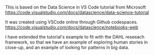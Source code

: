 This is based on the Data Science in VS Code tutorial from Microsoft https://code.visualstudio.com/docs/datascience/data-science-tutorial

It was created using VSCode online through Github codespaces. https://code.visualstudio.com/docs/datascience/notebooks-web

I have extended the tutorial's example to fit with the DAHL reseeach framework, so that we have an example of exploring human stories in close-up, and an example of looking for patterns in big data.
